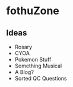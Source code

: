 # fothuZone

## Ideas
* Rosary
* CYOA
* Pokemon Stuff
* Something Musical
* A Blog?
* Sorted QC Questions
